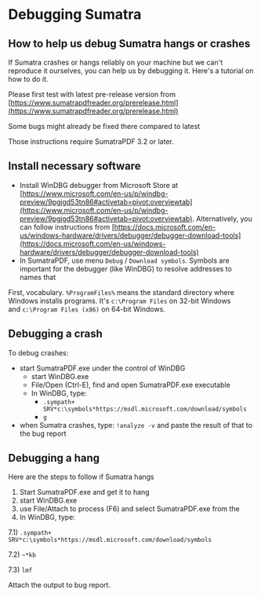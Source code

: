 # Debugging Sumatra

## **How to help us debug Sumatra hangs or crashes**

If Sumatra crashes or hangs reliably on your machine but we can't reproduce it ourselves, you can help us by debugging it. Here's a tutorial on how to do it.

Please first test with latest pre-release version from [https://www.sumatrapdfreader.org/prerelease.html](https://www.sumatrapdfreader.org/prerelease.html)

Some bugs might already be fixed there compared to latest 

Those instructions require SumatraPDF 3.2 or later.

## Install necessary software

- Install WinDBG debugger from Microsoft Store at [https://www.microsoft.com/en-us/p/windbg-preview/9pgjgd53tn86#activetab=pivot:overviewtab](https://www.microsoft.com/en-us/p/windbg-preview/9pgjgd53tn86#activetab=pivot:overviewtab). Alternatively, you can follow instructions from [https://docs.microsoft.com/en-us/windows-hardware/drivers/debugger/debugger-download-tools](https://docs.microsoft.com/en-us/windows-hardware/drivers/debugger/debugger-download-tools)
- In SumatraPDF, use menu `Debug` / `Download symbols`. Symbols are important for the debugger (like WinDBG) to resolve addresses to names that

First, vocabulary. `%ProgramFiles%` means the standard directory where Windows installs programs. It's `c:\Program Files` on 32-bit Windows and `c:\Program Files (x86)` on 64-bit Windows.

## **Debugging a crash**

To debug crashes:

- start SumatraPDF.exe under the control of WinDBG
    - start WinDBG.exe
    - File/Open (Ctrl-E), find and open SumatraPDF.exe executable
    - In WinDBG, type:
        - `.sympath+ SRV*c:\symbols*https://msdl.microsoft.com/download/symbols`
        - `g`
- when Sumatra crashes, type: `!analyze -v` and paste the result of that to the bug report

## **Debugging a hang**

Here are the steps to follow if Sumatra hangs

1. Start SumatraPDF.exe and get it to hang
2. start WinDBG.exe
3. use File/Attach to process (F6) and select SumatraPDF.exe from the
4. In WinDBG, type:

7.1) `.sympath+ SRV*c:\symbols*https://msdl.microsoft.com/download/symbols`

7.2) `~*kb`

7.3) `lmf`

Attach the output to bug report.